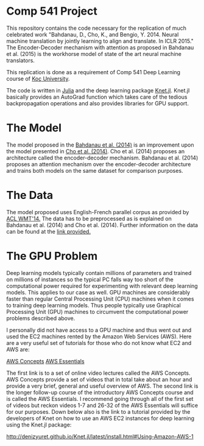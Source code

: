 # Comp 541 Project

This repository contains the code necessary for the replication of much celebrated work "Bahdanau, D., Cho, K., and Bengio, Y. 2014. Neural machine translation by jointly learning to align and translate. In ICLR 2015." The Encoder-Decoder mechanism with attention as proposed in Bahdanau et al. (2015) is the workhorse model of state of the art neural machine translators. 

This replication is done as a requirement of Comp 541 Deep Learning course of [Koç University](https://www.ku.edu.tr/en/home).   

The code is written in [Julia](https://julialang.org/) and the deep learning package [Knet.jl](http://denizyuret.github.io/Knet.jl/latest/index.html). Knet.jl basically provides an AutoGrad function which takes care of the tedious backpropagation operations and also provides libraries for GPU support.

# The Model 

The model proposed in the [Bahdanau et al. (2014)](https://arxiv.org/abs/1409.0473) is an improvement upon the model presented in [Cho et al. (2014)](https://arxiv.org/abs/1406.1078). Cho et al. (2014) proposes an architecture called the encoder-decoder mechanism. Bahdanau et al. (2014) proposes an attention mechanism over the encoder-decoder architecture and trains both models on the same dataset for comparison purposes. 

# The Data

The model proposed uses English-French parallel corpus as provided by [ACL WMT'14.](http://www.statmt.org/wmt14/translation-task.html) The data has to be preprocessed as is explained on Bahdanau et al. (2014) and Cho et al. (2014). Further information on the data can be found at the [link provided.](https://docs.google.com/spreadsheets/d/1RGxpRhzQm0-NSgDX6_ljcOEUs4EQYtCWo6fK9fVMDiE/edit#gid=0)


# The GPU Problem

Deep learning models typically contain millions of parameters and trained on millions of instances so the typical PC falls way too short of the computational power required for experimenting with relevant deep learning models. This applies to our case as well. GPU machines are considerably faster than regular Central Processing Unit (CPU) machines when it comes to training deep learning models. Thus people typically use Graphical Processing Unit (GPU) machines to circumvent the computational power problems described above.

I personally did not have access to a GPU machine and thus went out and used the EC2 machines rented by the Amazon Web Services (AWS). Here are a very useful set of tutorials for those who do not know what EC2 and AWS are:

[AWS Concepts](https://www.youtube.com/watch?v=LKStwibxbR0&list=PLv2a_5pNAko2Jl4Ks7V428ttvy-Fj4NKU)
[AWS Essentials](https://www.youtube.com/watch?v=BDBvHOaaKHo&list=PLv2a_5pNAko0Mijc6mnv04xeOut443Wnk)

The first link is to a set of online video lectures called the AWS Concepts. AWS Concepts provide a set of videos that in total take about an hour and provide a very brief, general and useful overview of AWS. The second link is the longer follow-up course of the introductory AWS Concepts course and is called the AWS Essentials. I recommend going through all of the first set of videos but reckon videos 1-7 and 26-32 of the AWS Essentials will suffice for our purposes. Down below also is the link to a tutorial provided by the developers of Knet on how to use an AWS EC2 instances for deep learning using the Knet.jl package:

http://denizyuret.github.io/Knet.jl/latest/install.html#Using-Amazon-AWS-1


